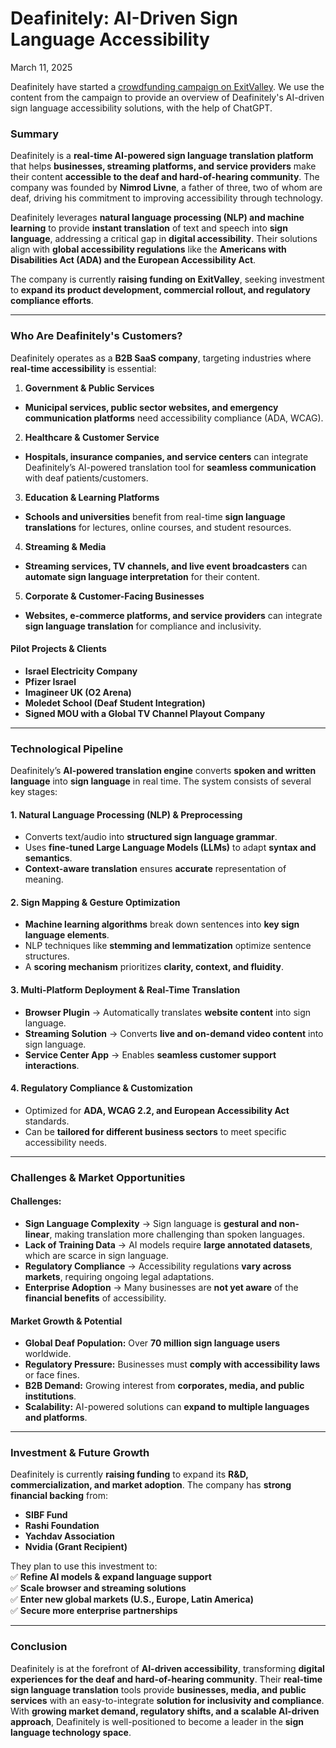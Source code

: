 # **Deafinitely: AI-Driven Sign Language Accessibility**

March 11, 2025

Deafinitely have started a [crowdfunding campaign on ExitValley](https://www.exitvalley.com/projects/deafinitely/).
We use the content from the campaign to provide an overview of Deafinitely's AI-driven sign language accessibility solutions, with the help of ChatGPT.

### **Summary**

Deafinitely is a **real-time AI-powered sign language translation platform** that helps **businesses, streaming platforms, and service providers** make their content **accessible to the deaf and hard-of-hearing community**. The company was founded by **Nimrod Livne**, a father of three, two of whom are deaf, driving his commitment to improving accessibility through technology.

Deafinitely leverages **natural language processing (NLP) and machine learning** to provide **instant translation** of text and speech into **sign language**, addressing a critical gap in **digital accessibility**. Their solutions align with **global accessibility regulations** like the **Americans with Disabilities Act (ADA) and the European Accessibility Act**.

The company is currently **raising funding on ExitValley**, seeking investment to **expand its product development, commercial rollout, and regulatory compliance efforts**.

---

### **Who Are Deafinitely's Customers?**

Deafinitely operates as a **B2B SaaS company**, targeting industries where **real-time accessibility** is essential:

1. **Government & Public Services**

- **Municipal services, public sector websites, and emergency communication platforms** need accessibility compliance (ADA, WCAG).

2. **Healthcare & Customer Service**

- **Hospitals, insurance companies, and service centers** can integrate Deafinitely’s AI-powered translation tool for **seamless communication** with deaf patients/customers.

3. **Education & Learning Platforms**

- **Schools and universities** benefit from real-time **sign language translations** for lectures, online courses, and student resources.

4. **Streaming & Media**

- **Streaming services, TV channels, and live event broadcasters** can **automate sign language interpretation** for their content.

5. **Corporate & Customer-Facing Businesses**

- **Websites, e-commerce platforms, and service providers** can integrate **sign language translation** for compliance and inclusivity.

#### **Pilot Projects & Clients**

- **Israel Electricity Company**
- **Pfizer Israel**
- **Imagineer UK (O2 Arena)**
- **Moledet School (Deaf Student Integration)**
- **Signed MOU with a Global TV Channel Playout Company**

---

### **Technological Pipeline**

Deafinitely’s **AI-powered translation engine** converts **spoken and written language** into **sign language** in real time. The system consists of several key stages:

#### **1. Natural Language Processing (NLP) & Preprocessing**

- Converts text/audio into **structured sign language grammar**.
- Uses **fine-tuned Large Language Models (LLMs)** to adapt **syntax and semantics**.
- **Context-aware translation** ensures **accurate** representation of meaning.

#### **2. Sign Mapping & Gesture Optimization**

- **Machine learning algorithms** break down sentences into **key sign language elements**.
- NLP techniques like **stemming and lemmatization** optimize sentence structures.
- A **scoring mechanism** prioritizes **clarity, context, and fluidity**.

#### **3. Multi-Platform Deployment & Real-Time Translation**

- **Browser Plugin** → Automatically translates **website content** into sign language.
- **Streaming Solution** → Converts **live and on-demand video content** into sign language.
- **Service Center App** → Enables **seamless customer support interactions**.

#### **4. Regulatory Compliance & Customization**

- Optimized for **ADA, WCAG 2.2, and European Accessibility Act** standards.
- Can be **tailored for different business sectors** to meet specific accessibility needs.

---

### **Challenges & Market Opportunities**

#### **Challenges:**

- **Sign Language Complexity** → Sign language is **gestural and non-linear**, making translation more challenging than spoken languages.
- **Lack of Training Data** → AI models require **large annotated datasets**, which are scarce in sign language.
- **Regulatory Compliance** → Accessibility regulations **vary across markets**, requiring ongoing legal adaptations.
- **Enterprise Adoption** → Many businesses are **not yet aware** of the **financial benefits** of accessibility.

#### **Market Growth & Potential**

- **Global Deaf Population:** Over **70 million sign language users** worldwide.
- **Regulatory Pressure:** Businesses must **comply with accessibility laws** or face fines.
- **B2B Demand:** Growing interest from **corporates, media, and public institutions**.
- **Scalability:** AI-powered solutions can **expand to multiple languages and platforms**.

---

### **Investment & Future Growth**

Deafinitely is currently **raising funding** to expand its **R&D, commercialization, and market adoption**. The company has **strong financial backing** from:

- **SIBF Fund**
- **Rashi Foundation**
- **Yachdav Association**
- **Nvidia (Grant Recipient)**

They plan to use this investment to:  
✅ **Refine AI models & expand language support**  
✅ **Scale browser and streaming solutions**  
✅ **Enter new global markets (U.S., Europe, Latin America)**  
✅ **Secure more enterprise partnerships**

---

### **Conclusion**

Deafinitely is at the forefront of **AI-driven accessibility**, transforming **digital experiences for the deaf and hard-of-hearing community**. Their **real-time sign language translation** tools provide **businesses, media, and public services** with an easy-to-integrate **solution for inclusivity and compliance**. With **growing market demand, regulatory shifts, and a scalable AI-driven approach**, Deafinitely is well-positioned to become a leader in the **sign language technology space**.
